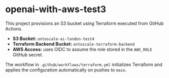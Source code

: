 # openai-with-aws-test3

This project provisions an S3 bucket using Terraform executed from GitHub Actions.

- **S3 Bucket:** `ontoscale-ai-london-test4`
- **Terraform Backend Bucket:** `ontoscale-terraform-backend`
- **AWS Access:** uses OIDC to assume the role stored in the `AWS_ROLE` GitHub secret.

The workflow in `.github/workflows/terraform.yml` initializes Terraform and applies the configuration automatically on pushes to `main`.
